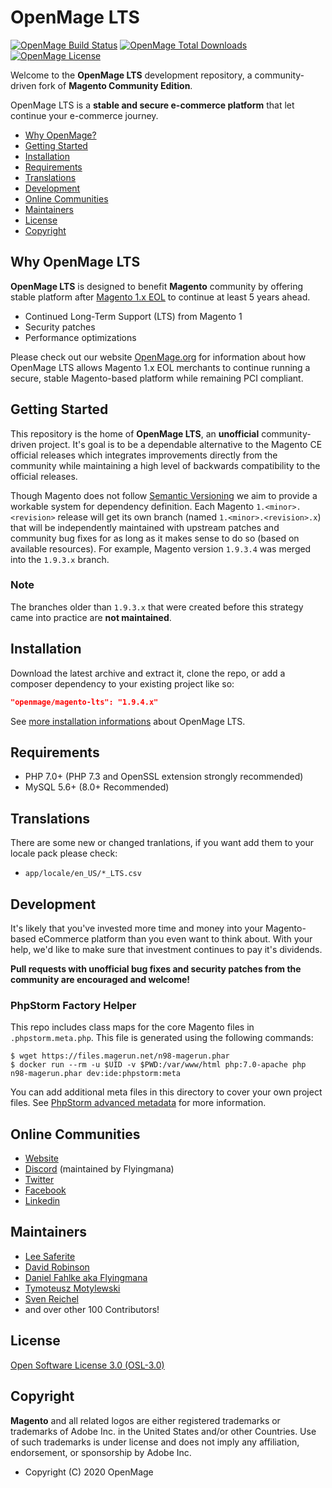 # OpenMage LTS
<a href="https://travis-ci.org/openmage/magento-lts"><img src="https://travis-ci.org/openmage/magento-lts.svg" alt="OpenMage Build Status"></a> 
<a href="https://packagist.org/packages/openmage/magento-lts"><img src="https://poser.pugx.org/openmage/magento-lts/d/total.svg" alt="OpenMage Total Downloads"></a>
<a href="https://packagist.org/packages/openmage/magento-lts"><img src="https://poser.pugx.org/openmage/magento-lts/license.svg" alt="OpenMage License"></a>

Welcome to the **OpenMage LTS** development repository, a community-driven fork of **Magento Community Edition**.

OpenMage LTS is a **stable and secure e-commerce platform** that let continue your e-commerce journey.

* [Why OpenMage?](#why-openmage-lts)
* [Getting Started](#getting-started)
* [Installation](#installation)
* [Requirements](#requirements)
* [Translations](#translations)
* [Development](#development)
* [Online Communities](#online-communities)
* [Maintainers](#maintainers)
* [License](#license)
* [Copyright](#copyright)


## Why OpenMage LTS

**OpenMage LTS** is designed to benefit **Magento** community by offering stable platform after <a href="https://www.openmage.org/community/2019/01/20/after-m1-eol.html" target="_blank">Magento 1.x EOL</a> to continue at least 5 years ahead.

* Continued Long-Term Support (LTS) from Magento 1
* Security patches
* Performance optimizations

Please check out our website <a href="https://www.openmage.org/" target="_blank">OpenMage.org</a> for information about how OpenMage LTS allows Magento 1.x EOL merchants to continue running a secure, stable Magento-based platform while remaining PCI compliant.


## Getting Started

This repository is the home of **OpenMage LTS**, an **unofficial** community-driven project. It's goal is to be a dependable alternative to the Magento CE official releases which integrates improvements directly from the community while maintaining a high level of backwards compatibility to the official releases.

Though Magento does not follow [Semantic Versioning](http://semver.org/) we aim to provide a workable system for dependency definition. Each Magento `1.<minor>.<revision>` release will get its own branch (named `1.<minor>.<revision>.x`) that will be independently maintained with upstream patches and community bug fixes for as long as it makes sense to do so (based on available resources). For example, Magento version `1.9.3.4` was merged into the `1.9.3.x` branch.


### Note
The branches older than `1.9.3.x` that were created before this strategy came into practice are **not maintained**.


## Installation

Download the latest archive and extract it, clone the repo, or add a composer dependency to your existing project like so:

```json
"openmage/magento-lts": "1.9.4.x"
```

See [more installation informations](https://www.openmage.org/magento-lts/install.html) about OpenMage LTS.


## Requirements

* PHP 7.0+ (PHP 7.3 and OpenSSL extension strongly recommended)
* MySQL 5.6+ (8.0+ Recommended)


## Translations

There are some new or changed tranlations, if you want add them to your locale pack please check:

- `app/locale/en_US/*_LTS.csv`


## Development

It's likely that you've invested more time and money into your Magento-based eCommerce platform than you even want to think about. With your help, we'd like to make sure that investment continues to pay it's dividends.

**Pull requests with unofficial bug fixes and security patches from the community are encouraged and welcome!**

### PhpStorm Factory Helper

This repo includes class maps for the core Magento files in `.phpstorm.meta.php`.
This file is generated using the following commands:

```
$ wget https://files.magerun.net/n98-magerun.phar
$ docker run --rm -u $UID -v $PWD:/var/www/html php:7.0-apache php n98-magerun.phar dev:ide:phpstorm:meta
```

You can add additional meta files in this directory to cover your own project files. See
[PhpStorm advanced metadata](https://www.jetbrains.com/help/phpstorm/ide-advanced-metadata.html)
for more information.


## Online Communities

* [Website](https://www.openmage.org/)
* [Discord](https://discord.gg/EV8aNbU) (maintained by Flyingmana)
* [Twitter](https://twitter.com/OpenMageProject)
* [Facebook](https://www.facebook.com/OpenMage-1374303459372150)
* [Linkedin](https://www.linkedin.com/groups/13655485/)


## Maintainers

* [Lee Saferite](https://github.com/LeeSaferite)
* [David Robinson](https://github.com/drobinson)
* [Daniel Fahlke aka Flyingmana](https://github.com/Flyingmana)
* [Tymoteusz Motylewski](https://github.com/tmotyl)
* [Sven Reichel](https://github.com/sreichel)
* and over other 100 Contributors!


## License

[Open Software License 3.0 (OSL-3.0)](http://opensource.org/licenses/OSL-3.0)


## Copyright
**Magento** and all related logos are either registered trademarks or trademarks of Adobe Inc. in the United States and/or other Countries. Use of such trademarks is under license and does not imply any affiliation, endorsement, or sponsorship by Adobe Inc.

* Copyright (C) 2020 OpenMage
